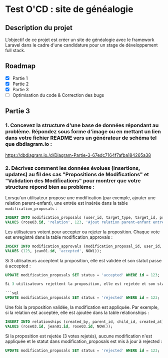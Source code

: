 #  Test O'CD : site de généalogie

## Description du projet

L’objectif de ce projet est créer un site de généalogie avec le framework Laravel dans le cadre d'une candidature pour un stage de développement full stack.

## Roadmap

- [x] Partie 1
- [x] Partie 2
- [x] Partie 3
- [ ] Optimisation du code & Correction des bugs

## Partie 3

### 1. Concevez la structure d'une base de données répondant au problème. Répondez sous forme d'image ou en mettant un lien dans votre fichier README vers un générateur de schéma tel que dbdiagram.io :

https://dbdiagram.io./d/Diagram-Partie-3-67edc7164f7afba184265a38

### 2. Décrivez comment les données évolues (insertions, updates) au fil des cas "Propositions de Modifications" et "Validation des Modifications" pour montrer que votre structure répond bien au problème :

Lorsqu'un utilisateur propose une modification (par exemple, ajouter une relation parent-enfant), une entrée est insérée dans la table `modification_proposals` :

```sql
INSERT INTO modification_proposals (user_id, target_type, target_id, proposal_description, status, created_at)
VALUES (rose03.id, 'relation', 123, 'Ajout relation parent-enfant entre Jean PERRET et Rose PERRET', 'pending', NOW());
```

Les utilisateurs votent pour accepter ou rejeter la proposition. Chaque vote est enregistré dans la table modification_approvals :

```sql
INSERT INTO modification_approvals (modification_proposal_id, user_id, vote, created_at)
VALUES (123, jean01.id, 'accepted', NOW());
```

Si 3 utilisateurs acceptent la proposition, elle est validée et son statut passe à accepted :

```sql
UPDATE modification_proposals SET status = 'accepted' WHERE id = 123;

Si 3 utilisateurs rejettent la proposition, elle est rejetée et son statut passe à rejected :

```sql
UPDATE modification_proposals SET status = 'rejected' WHERE id = 123;
```

Une fois la proposition validée, la modification est appliquée. Par exemple, si la relation est acceptée, elle est ajoutée dans la table relationships :

```sql
INSERT INTO relationships (created_by, parent_id, child_id, created_at)
VALUES (rose03.id, jean01.id, rose03.id, NOW());
```

Si la proposition est rejetée (3 votes rejetés), aucune modification n'est appliquée et le statut dans modification_proposals est mis à jour à rejected :

```sql
UPDATE modification_proposals SET status = 'rejected' WHERE id = 123;
```
